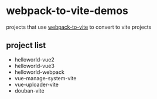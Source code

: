 # webpack-to-vite-demos
projects that use [webpack-to-vite](https://github.com/originjs/webpack) to convert to vite projects

## project list
- helloworld-vue2
- helloworld-vue3
- helloworld-webpack
- vue-manage-system-vite
- vue-uploader-vite
- douban-vite
